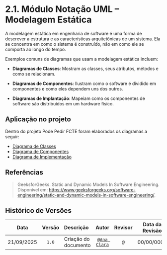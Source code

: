 # 2.1. Módulo Notação UML – Modelagem Estática

A modelagem estática em engenharia de software é uma forma de descrever a estrutura e as características arquitetônicas de um sistema. Ela se concentra em como o sistema é construído, não em como ele se comporta ao longo do tempo.

Exemplos comuns de diagramas que usam a modelagem estática incluem:

- **Diagramas de Classes**: Mostram as classes, seus atributos, métodos e como se relacionam.

- **Diagramas de Componentes**: Ilustram como o software é dividido em componentes e como eles dependem uns dos outros.

- **Diagramas de Implantação**: Mapeiam como os componentes de software são distribuídos em um hardware físico.

## Aplicação no projeto

Dentro do projeto Pode Pedir FCTE foram elaborados os diagramas a seguir:

- [Diagrama de Classes]()
- [Diagrama de Componentes]()
- [Diagrama de Implementação]()


## Referências

> GeeksforGeeks. Static and Dynamic Models In Software Engineering. Disponível em: https://www.geeksforgeeks.org/software-engineering/static-and-dynamic-models-in-software-engineering/.

## Histórico de Versões

| **Data**       | **Versão** | **Descrição**                         | **Autor**                                      | **Revisor**                                      | **Data da Revisão** |
| :--------: | :----: | :-------------------------------- | :----------------------------------------: | :----------------------------------------: | :-------------: |
| 21/09/2025 |  `1.0`   | Criação do documento | [`@Ana Clara`](https://github.com/anabborges) | [`@`](https://github.com/) |   00/00/0000    |